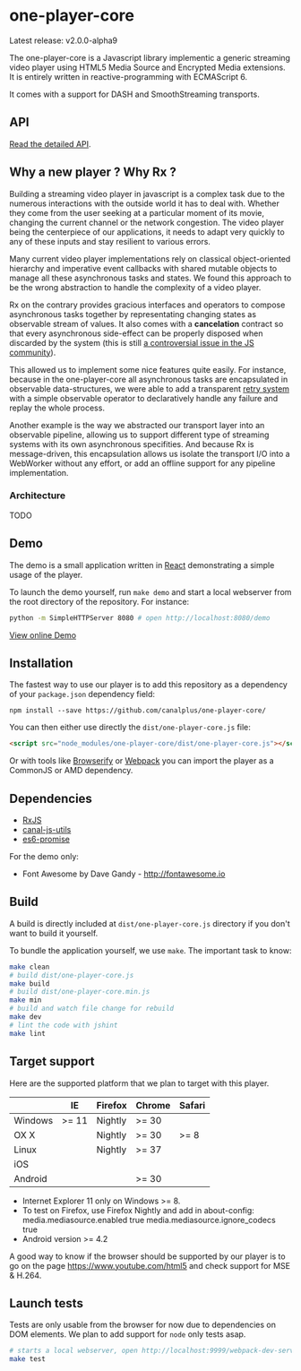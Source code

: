 one-player-core
===============

Latest release: v2.0.0-alpha9

The one-player-core is a Javascript library implementic a generic streaming video player using HTML5 Media Source and Encrypted Media extensions. It is entirely written in reactive-programming with ECMAScript 6.

It comes with a support for DASH and SmoothStreaming transports.

## API

[Read the detailed API](//github.com/canalplus/one-player-core/blob/master/API.md).

## Why a new player ? Why Rx ?

Building a streaming video player in javascript is a complex task due to the numerous interactions with the outside world it has to deal with. Whether they come from the user seeking at a particular moment of its movie, changing the current channel or the network congestion. The video player being the centerpiece of our applications, it needs to adapt very quickly to any of these inputs and stay resilient to various errors.

Many current video player implementations rely on classical object-oriented hierarchy and imperative event callbacks with shared mutable objects to manage all these asynchronous tasks and states. We found this approach to be the wrong abstraction to handle the complexity of a video player.

Rx on the contrary provides gracious interfaces and operators to compose asynchronous tasks together by representating changing states as observable stream of values. It also comes with a **cancelation** contract so that every asynchronous side-effect can be properly disposed when discarded by the system (this is still [a controversial issue in the JS community](https://github.com/whatwg/fetch/issues/27)).

This allowed us to implement some nice features quite easily. For instance, because in the one-player-core all asynchronous tasks are encapsulated in observable data-structures, we were able to add a transparent [retry system](https://github.com/canalplus/canal-js-utils/blob/master/rx-ext.js#L73-L100) with a simple observable operator to declaratively handle any failure and replay the whole process.

Another example is the way we abstracted our transport layer into an observable pipeline, allowing us to support different type of streaming systems with its own asynchronous specifities. And because Rx is message-driven, this encapsulation allows us isolate the transport I/O into a WebWorker without any effort, or add an offline support for any pipeline implementation.

### Architecture

TODO

## Demo

The demo is a small application written in [React](https://github.com/facebook/react) demonstrating a simple usage of the player.

To launch the demo yourself, run `make demo` and start a local webserver from the root directory of the repository. For instance:

```sh
python -m SimpleHTTPServer 8080 # open http://localhost:8080/demo
```
[View online Demo](http://canalplus.github.io/one-player-core/)

## Installation

The fastest way to use our player is to add this repository as a dependency of
your `package.json` dependency field:

```
npm install --save https://github.com/canalplus/one-player-core/
```

You can then either use directly the `dist/one-player-core.js` file:

```html
<script src="node_modules/one-player-core/dist/one-player-core.js"></script>
```

Or with tools like [Browserify](http://browserify.org/) or
[Webpack](http://webpack.github.io/) you can import the player as a CommonJS
or AMD dependency.

## Dependencies

- [RxJS](https://github.com/Reactive-Extensions/RxJS)
- [canal-js-utils](https://github.com/canalplus/canal-js-utils)
- [es6-promise](https://github.com/jakearchibald/es6-promise)

For the demo only:

- Font Awesome by Dave Gandy - http://fontawesome.io

## Build

A build is directly included at `dist/one-player-core.js` directory if you don't
want to build it yourself.

To bundle the application yourself, we use `make`. The important task to know:

```sh
make clean
# build dist/one-player-core.js
make build
# build dist/one-player-core.min.js
make min
# build and watch file change for rebuild
make dev
# lint the code with jshint
make lint
```

## Target support

Here are the supported platform that we plan to target with this player.

|          |    IE     |  Firefox  |   Chrome  |  Safari   |
|----------|-----------|-----------|-----------|-----------|
| Windows  |   >= 11   |  Nightly  |   >= 30   |           |
| OX X     |           |  Nightly  |   >= 30   |   >= 8    |
| Linux    |           |  Nightly  |   >= 37   |           |
| iOS      |           |           |           |           |
| Android  |           |           |   >= 30   |           |

- Internet Explorer 11 only on Windows >= 8.
- To test on Firefox, use Firefox Nightly and add in about-config:
     media.mediasource.enabled        true
     media.mediasource.ignore_codecs  true
- Android version >= 4.2

A good way to know if the browser should be supported by our player is to go
on the page https://www.youtube.com/html5 and check support for MSE & H.264.

## Launch tests

Tests are only usable from the browser for now due to dependencies on DOM
elements. We plan to add support for `node` only tests asap.

```sh
# starts a local webserver, open http://localhost:9999/webpack-dev-server/test
make test
```
